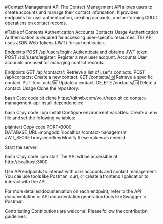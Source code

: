 #Contact Management API
The Contact Management API allows users to create accounts and manage their contact information. It provides endpoints for user authentication, creating accounts, and performing CRUD operations on contact records.

#Table of Contents
Authentication
Accounts
Contacts
Usage
Authentication
Authentication is required for accessing user-specific resources. The API uses JSON Web Tokens (JWT) for authentication.

Endpoints
POST /api/users/login: Authenticate and obtain a JWT token.
POST /api/users/register: Register a new user account.
Accounts
User accounts are used for managing contact records.

Endpoints
GET /api/contacts/: Retrieve a list of user's contacts.
POST /api/contacts: Create a new contact.
GET /contacts/:id: Retrieve a specific contact.
PUT /contacts/:id: Update a contact.
DELETE /contacts/:id: Delete a contact.
Usage
Clone the repository:

bash
Copy code
git clone https://github.com/your/repo.git
cd contact-management-api
Install dependencies:

bash
Copy code
npm install
Configure environment variables. Create a .env file and set the following variables:

plaintext
Copy code
PORT=3000
DATABASE_URL=mongodb://localhost/contact-management
JWT_SECRET=mysecretkey
Modify these values as needed.

Start the server:

bash
Copy code
npm start
The API will be accessible at http://localhost:3000.

Use API endpoints to interact with user accounts and contact management. You can use tools like Postman, curl, or create a frontend application to interact with the API.

For more detailed documentation on each endpoint, refer to the API documentation or API documentation generation tools like Swagger or Postman.

Contributing
Contributions are welcome! Please follow the contribution guidelines.

